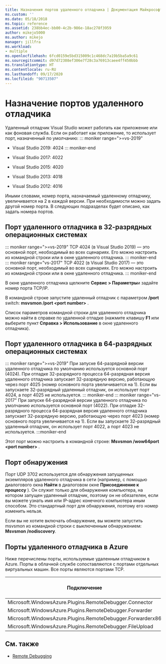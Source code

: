 ```yaml
---
title: Назначения портов удаленного отладчика | Документация Майкрософт
ms.custom: ''
ms.date: 05/18/2018
ms.topic: reference
ms.assetid: 238bb4ec-bb00-4c2b-986e-18ac278f3959
author: mikejo5000
ms.author: mikejo
manager: jillfra
ms.workload:
- multiple
ms.openlocfilehash: 6fcd0159e5bd315009c1c468dc7a19b5ba5a9c61
ms.sourcegitcommit: d97d72308ef306e7f28c3a76913caee4ff450bbb
ms.translationtype: HT
ms.contentlocale: ru-RU
ms.lasthandoff: 09/17/2020
ms.locfileid: "90713507"
---
```

# <a name="remote-debugger-port-assignments"></a>Назначение портов удаленного отладчика
Удаленный отладчик Visual Studio может работать как приложение или как фоновая служба. Если он работает как приложение, то использует порт, назначенный по умолчанию:
::: moniker range=">=vs-2019"
- Visual Studio 2019: 4024
::: moniker-end
- Visual Studio 2017: 4022

- Visual Studio 2015: 4020

- Visual Studio 2013: 4018

- Visual Studio 2012: 4016

Иными словами, номер порта, назначаемый удаленному отладчику, увеличивается на 2 в каждой версии. При необходимости можно задать другой номер порта. В следующих подразделах будет описано, как задать номера портов.

## <a name="the-remote-debugger-port-on-32-bit-operating-systems"></a>Порт удаленного отладчика в 32-разрядных операционных системах

::: moniker range=">=vs-2019"
 TCP 4024 (в Visual Studio 2019) — это основной порт, необходимый во всех сценариях. Его можно настроить из командной строки или в окне удаленного отладчика.
::: moniker-end
::: moniker range="vs-2017"
 TCP 4022 (в Visual Studio 2017) — это основной порт, необходимый во всех сценариях. Его можно настроить из командной строки или в окне удаленного отладчика.
::: moniker-end

 В окне удаленного отладчика щелкните **Сервис > Параметры**и задайте номер порта TCP/IP.

 В командной строке запустите удаленный отладчик с параметром **/port** switch: **msvsmon /port \<port number>** .

 Список параметров командной строки для удаленного отладчика можно найти в справке по удаленной отладке (нажмите клавишу **F1** или выберите пункт **Справка > Использование** в окне удаленного отладчика).

## <a name="the-remote-debugger-port-on-64-bit-operating-systems"></a>Порт удаленного отладчика в 64-разрядных операционных системах
::: moniker range=">=vs-2019"
 При запуске 64-разрядной версии удаленного отладчика по умолчанию используется основной порт (4024).  При отладке 32-разрядного процесса 64-разрядная версия удаленного отладчика запускает 32-разрядную версию, работающую через порт 4025 (номер основного порта увеличивается на 1). Если вы запускаете 32-разрядный удаленный отладчик, он использует порт 4024, а порт 4025 не используется.
::: moniker-end
::: moniker range="vs-2017"
 При запуске 64-разрядной версии удаленного отладчика по умолчанию используется основной порт (4022).  При отладке 32-разрядного процесса 64-разрядная версия удаленного отладчика запускает 32-разрядную версию, работающую через порт 4023 (номер основного порта увеличивается на 1). Если вы запускаете 32-разрядный удаленный отладчик, он использует порт 4022, а порт 4023 не используется.
:::moniker-end

 Этот порт можно настроить в командной строке: **Msvsmon /wow64port \<port number>** .

## <a name="the-discovery-port"></a>Порт обнаружения
 Порт UDP 3702 используется для обнаружения запущенных экземпляров удаленного отладчика в сети (например, с помощью диалогового окна **Найти** в диалоговом окне **Присоединение к процессу** ). Он служит только для обнаружения компьютера, на котором запущен удаленный отладчик, поэтому он не обязателен, если вы можете узнать имя или IP-адрес конечного компьютера иным способом. Это стандартный порт для обнаружения, поэтому его номер изменить нельзя.

 Если вы не хотите включать обнаружение, вы можете запустить msvsmon из командной строки с выключенным обнаружением:  **Msvsmon /nodiscovery**.

## <a name="remote-debugger-ports-on-azure"></a>Порты удаленного отладчика в Azure
 Ниже перечислены порты, используемые удаленным отладчиком в Azure. Порты в облачной службе сопоставляются с портами отдельных виртуальных машин. Все порты являются портами TCP.

|Подключение|Порт в облачной службе|Порт в виртуальной машине|
|-|-|-|
|Microsoft.WindowsAzure.Plugins.RemoteDebugger.Connector|30400|30398|
|Microsoft.WindowsAzure.Plugins.RemoteDebugger.Forwarder|31400|31398|
|Microsoft.WindowsAzure.Plugins.RemoteDebugger.Forwarderx86|31401|31399|
|Microsoft.WindowsAzure.Plugins.RemoteDebugger.FileUpload|32400|32398|

## <a name="see-also"></a>См. также
- [Remote Debugging](../debugger/remote-debugging.md)
